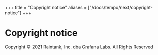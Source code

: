 +++
title = "Copyright notice"
aliases = ["/docs/tempo/next/copyright-notice"]
+++

# Copyright notice

Copyright &#169; 2021 Raintank, Inc. dba Grafana Labs. All Rights Reserved
